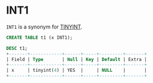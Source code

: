 # INT1

`INT1` is a synonym for [TINYINT](/columns-storage-engines-and-plugins/data-types/data-types-numeric-data-types/tinyint/).

```sql
CREATE TABLE t1 (x INT1);

DESC t1;
+-------+------------+------+-----+---------+-------+
| Field | Type       | Null | Key | Default | Extra |
+-------+------------+------+-----+---------+-------+
| x     | tinyint(4) | YES  |     | NULL    |       |
+-------+------------+------+-----+---------+-------+
```